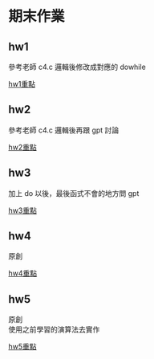 # 期末作業
## hw1
參考老師 c4.c 邏輯後修改成對應的 dowhile  

[hw1重點](./hw1/README.md)

## hw2
參考老師 c4.c 邏輯後再跟 gpt 討論  

[hw2重點](./hw2/README.md)

## hw3
加上 do 以後，最後函式不會的地方問 gpt  

[hw3重點](./hw3/README.md)

## hw4
原創  

[hw4重點](./hw4/README.md)

## hw5
原創  
使用之前學習的演算法去實作

[hw5重點](./hw5/README.md)
